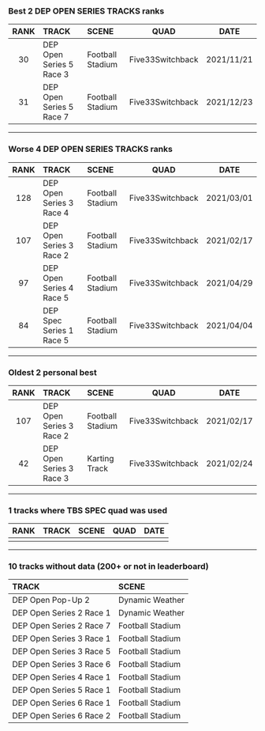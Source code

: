 ### Best 2 DEP OPEN SERIES TRACKS ranks
|RANK|TRACK|SCENE|QUAD|DATE|
|:---:|:---|:---|:---:|:---:|
|30|DEP Open Series 5 Race 3|Football Stadium|Five33Switchback|2021/11/21|
|31|DEP Open Series 5 Race 7|Football Stadium|Five33Switchback|2021/12/23|
---
### Worse 4 DEP OPEN SERIES TRACKS ranks
|RANK|TRACK|SCENE|QUAD|DATE|
|:---:|:---|:---|:---:|:---:|
|128|DEP Open Series 3 Race 4|Football Stadium|Five33Switchback|2021/03/01|
|107|DEP Open Series 3 Race 2|Football Stadium|Five33Switchback|2021/02/17|
|97|DEP Open Series 4 Race 5|Football Stadium|Five33Switchback|2021/04/29|
|84|DEP Spec Series 1 Race 5|Football Stadium|Five33Switchback|2021/04/04|
---
### Oldest 2 personal best
|RANK|TRACK|SCENE|QUAD|DATE|
|:---:|:---|:---|:---:|:---:|
|107|DEP Open Series 3 Race 2|Football Stadium|Five33Switchback|2021/02/17|
|42|DEP Open Series 3 Race 3|Karting Track|Five33Switchback|2021/02/24|
---
### 1 tracks where TBS SPEC quad was used
|RANK|TRACK|SCENE|QUAD|DATE|
|:---:|:---|:---|:---:|:---:|
||||||
---
### 10 tracks without data (200+ or not in leaderboard)
|TRACK|SCENE|
|:---|:---|
|DEP Open Pop-Up 2|Dynamic Weather|
|DEP Open Series 2 Race 1|Dynamic Weather|
|DEP Open Series 2 Race 7|Football Stadium|
|DEP Open Series 3 Race 1|Football Stadium|
|DEP Open Series 3 Race 5|Football Stadium|
|DEP Open Series 3 Race 6|Football Stadium|
|DEP Open Series 4 Race 1|Football Stadium|
|DEP Open Series 5 Race 1|Football Stadium|
|DEP Open Series 6 Race 1|Football Stadium|
|DEP Open Series 6 Race 2|Football Stadium|
